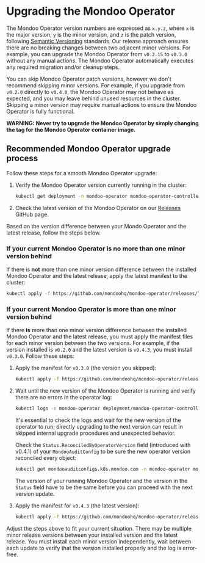 # Upgrading the Mondoo Operator
The Mondoo Operator version numbers are expressed as `x.y.z`, where `x` is the major version, `y` is the minor version, and `z` is the patch version, following [Semantic Versioning](https://semver.org/) standards. Our release approach ensures there are no breaking changes between two adjacent minor versions. For example, you can upgrade the Mondoo Operator from `v0.2.15` to `v0.3.0` without any manual actions. The Mondoo Operator automatically executes any required migration and/or cleanup steps.

You can skip Mondoo Operator patch versions, however we don't recommend skipping minor versions. For example, if you upgrade from `v0.2.0` directly to `v0.4.0`, the Mondoo Operator may not behave as expected, and you may leave behind unused resources in the cluster. Skipping a minor version may require manual actions to ensure the Mondoo Operator is fully functional.

**WARNING: Never try to upgrade the Mondoo Operator by simply changing the tag for the Mondoo Operator container image.**

## Recommended Mondoo Operator upgrade process
Follow these steps for a smooth Mondoo Operator upgrade:
1. Verify the Mondoo Operator version currently running in the cluster:
    ```bash
    kubectl get deployment -n mondoo-operator mondoo-operator-controller-manager -o jsonpath='{.spec.template.spec.containers[0].image}'
    ```
2. Check the latest version of the Mondoo Operator on our [Releases](https://github.com/mondoohq/mondoo-operator/releases/latest) GitHub page.

Based on the version difference between your Mondo Operator and the latest release, follow the steps below.

### If your current Mondoo Operator is no more than one minor version behind  
If there is **not** more than one minor version difference between the installed Mondoo Operator and the latest release, apply the latest manifest to the cluster:
```bash
kubectl apply -f https://github.com/mondoohq/mondoo-operator/releases/latest/download/mondoo-operator-manifests.yaml
```

### If your current Mondoo Operator is more than one minor version behind
If there **is** more than one minor version difference between the installed Mondoo Operator and the latest release, you must apply the manifest files for each minor version between the two versions. For example, if the version installed is `v0.2.0` and the latest version is `v0.4.3`, you must install `v0.3.0`. Follow these steps:

1. Apply the manifest for `v0.3.0` (the version you skipped):
    ```bash
    kubectl apply -f https://github.com/mondoohq/mondoo-operator/releases/v0.3.0/download/mondoo-operator-manifests.yaml
    ```
2. Wait until the new version of the Mondoo Operator is running and verify there are no errors in the operator log:
    ```bash
    kubectl logs -n mondoo-operator deployment/mondoo-operator-controller-manager
    ```
    It's essential to check the logs and wait for the new version of the operator to run; directly upgrading to the next version can result in skipped internal upgrade procedures and unexpected behavior.

    Check the `Status.ReconciledByOperatorVersion` field (introduced with v0.4.1)  of your `MondooAuditConfig` to be sure the new operator version reconciled every object:
    ```bash
    kubectl get mondooauditconfigs.k8s.mondoo.com -n mondoo-operator mondoo-client -o jsonpath='{.status.reconciledByOperatorVersion}'
    ```
    The version of your running Mondoo Operator and the version in the `Status` field have to be the same before you can proceed with the next version update.

3. Apply the manifest for `v0.4.3` (the latest version):
    ```bash
    kubectl apply -f https://github.com/mondoohq/mondoo-operator/releases/latest/download/mondoo-operator-manifests.yaml
    ```
Adjust the steps above to fit your current situation. There may be multiple minor release versions between your installed version and the latest release. You must install each minor version independently, wait between each update to verify that the version installed properly and the log is error-free.      
